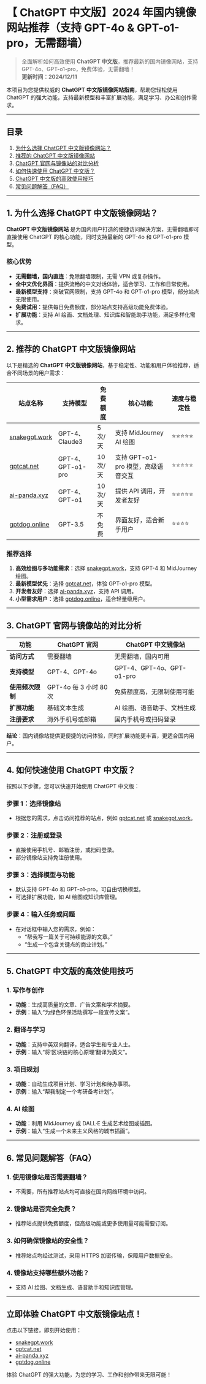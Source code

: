 # 【 ChatGPT 中文版】2024 年国内镜像网站推荐（支持 GPT-4o & GPT-o1-pro，无需翻墙）

> 全面解析如何高效使用 **ChatGPT 中文版**，推荐最新的国内镜像网站，支持 GPT-4o、GPT-o1-pro，免费体验，无需翻墙！  
> **更新时间：2024/12/11**

本项目为您提供权威的 **ChatGPT 中文版镜像网站指南**，帮助您轻松使用 ChatGPT 的强大功能，支持最新模型和丰富扩展功能，满足学习、办公和创作需求。

---

## **目录**
1. [为什么选择 ChatGPT 中文版镜像网站？](#section1)
2. [推荐的 ChatGPT 中文版镜像网站](#section2)
3. [ChatGPT 官网与镜像站的对比分析](#section3)
4. [如何快速使用 ChatGPT 中文版？](#section4)
5. [ChatGPT 中文版的高效使用技巧](#section5)
6. [常见问题解答（FAQ）](#section6)

---

## **1. 为什么选择 ChatGPT 中文版镜像网站？** <a id="section1"></a>

**ChatGPT 中文版镜像网站** 是为国内用户打造的便捷访问解决方案，无需翻墙即可直接使用 ChatGPT 的核心功能，同时支持最新的 GPT-4o 和 GPT-o1-pro 模型。

### **核心优势**
- **无需翻墙，国内直连**：免除翻墙限制，无需 VPN 或复杂操作。
- **全中文优化界面**：提供流畅的中文对话体验，适合学习、工作和日常使用。
- **最新模型支持**：突破官网限制，支持 GPT-4o 和 GPT-o1-pro 模型，部分站点无限使用。
- **免费试用**：提供每日免费额度，部分站点支持高级功能免费体验。
- **扩展功能**：支持 AI 绘画、文档处理、知识库和智能助手功能，满足多样化需求。

---

## **2. 推荐的 ChatGPT 中文版镜像网站** <a id="section2"></a>

以下是精选的 **ChatGPT 中文版镜像网站**，基于稳定性、功能和用户体验推荐，适合不同场景的用户需求：

| **站点名称**         | **支持模型**       | **免费额度** | **核心功能**               | **速度与稳定性**     |
|----------------------|-------------------|--------------|---------------------------|---------------------|
| [snakegpt.work](https://snakegpt.work)    | GPT-4、Claude3    | 5 次/天      | 支持 MidJourney AI 绘图       | ⭐⭐⭐⭐⭐              |
| [gptcat.net](https://gptcat.net)         | GPT-4、GPT-o1-pro | 10 次/天     | 支持 GPT-o1-pro 模型，高级语音交互 | ⭐⭐⭐⭐⭐              |
| [ai-panda.xyz](https://ai-panda.xyz/login?invite_code=34137c47)     | GPT-4、GPT-o1     | 10 次/天     | 提供 API 调用，开发者友好       | ⭐⭐⭐⭐⭐              |
| [gptdog.online](https://gptdog.online)   | GPT-3.5           | 不免费       | 界面友好，适合新手用户         | ⭐⭐⭐⭐               |

### **推荐选择**
1. **高效绘图与多功能需求**：选择 [snakegpt.work](https://snakegpt.work)，支持 GPT-4 和 MidJourney 绘图。
2. **最新模型优先**：选择 [gptcat.net](https://gptcat.net)，体验 GPT-o1-pro 模型。
3. **开发者友好**：选择 [ai-panda.xyz](https://ai-panda.xyz)，支持 API 调用。
4. **小型需求用户**：选择 [gptdog.online](https://gptdog.online)，适合轻量级用户。

---

## **3. ChatGPT 官网与镜像站的对比分析** <a id="section3"></a>

| **功能**             | **ChatGPT 官网**       | **ChatGPT 中文镜像站** |
|----------------------|-----------------------|-----------------------|
| **访问方式**          | 需要翻墙                | 无需翻墙，国内可用      |
| **支持模型**          | GPT-4、GPT-4o          | GPT-4、GPT-4o、GPT-o1-pro |
| **使用频次限制**      | GPT-4o 每 3 小时 80 次   | 免费额度高，无限制使用可能 |
| **扩展功能**          | 基础文本生成            | AI 绘画、语音助手、文档生成 |
| **注册要求**          | 海外手机号或邮箱        | 国内手机号或扫码登录   |

**结论**：国内镜像站提供更便捷的访问体验，同时扩展功能更丰富，更适合国内用户。

---

## **4. 如何快速使用 ChatGPT 中文版？** <a id="section4"></a>

按照以下步骤，您可以快速开始使用 ChatGPT 中文版：

### **步骤 1：选择镜像站**
- 根据您的需求，点击访问推荐的站点，例如 [gptcat.net](https://gptcat.net) 或 [snakegpt.work](https://snakegpt.work)。

### **步骤 2：注册或登录**
- 直接使用手机号、邮箱注册，或扫码登录。
- 部分镜像站支持免注册使用。

### **步骤 3：选择模型与功能**
- 默认支持 GPT-4o 和 GPT-o1-pro，可自由切换模型。
- 可选择扩展功能，如 AI 绘图或知识库管理。

### **步骤 4：输入任务或问题**
- 在对话框中输入您的需求，例如：
  - “帮我写一篇关于可持续能源的文章。”
  - “生成一个包含关键点的商业计划。”

---

## **5. ChatGPT 中文版的高效使用技巧** <a id="section5"></a>

### **1. 写作与创作**
- **功能**：生成高质量的文章、广告文案和学术摘要。
- **示例**：输入“为绿色环保活动撰写一段宣传文案”。

### **2. 翻译与学习**
- **功能**：支持中英双向翻译，适合学生和专业人士。
- **示例**：输入“将‘区块链的核心原理’翻译为英文”。

### **3. 项目规划**
- **功能**：自动生成项目计划、学习计划和待办事项。
- **示例**：输入“帮我制定一个考研备考计划”。

### **4. AI 绘图**
- **功能**：利用 MidJourney 或 DALL·E 生成艺术绘图或插图。
- **示例**：输入“生成一个未来主义风格的城市插画”。

---

## **6. 常见问题解答（FAQ）** <a id="section6"></a>

### **1. 使用镜像站是否需要翻墙？**
- 不需要，所有推荐站点均可直接在国内网络环境中访问。

### **2. 镜像站是否完全免费？**
- 推荐站点提供免费额度，但高级功能或更多使用量可能需要订阅。

### **3. 如何确保镜像站的安全性？**
- 推荐站点均经过测试，采用 HTTPS 加密传输，保障用户数据安全。

### **4. 镜像站支持哪些额外功能？**
- 支持 AI 绘图、文档生成、语音助手和知识库管理。

---

## **立即体验 ChatGPT 中文版镜像站点！**

点击以下链接，即刻开始使用：
- [snakegpt.work](https://snakegpt.work)
- [gptcat.net](https://gptcat.net)
- [ai-panda.xyz](https://ai-panda.xyz)
- [gptdog.online](https://gptdog.online)

体验 ChatGPT 的强大功能，为您的学习、工作和创作带来无限可能！
